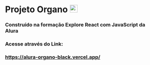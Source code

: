 # Projeto Organo <img src="https://raw.githubusercontent.com/Tarikul-Islam-Anik/Animated-Fluent-Emojis/master/Emojis/Smilies/Alien.png" alt="Alien" width="25" height="25" />

### Construído na formação Explore React com JavaScript da Alura

### Acesse através do Link:
### https://alura-organo-black.vercel.app/
